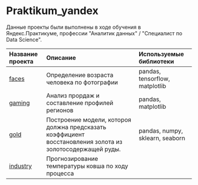 # Praktikum_yandex
Данные проекты были выполнены в ходе обучения в Яндекс.Практикуме, профессии "Аналитик данных" / "Специалист по Data Science".

| Название проекта | Описание | Используемые библиотеки | 
| :---------------------- | :---------------------- | :---------------------- |
| [faces](faces) | Определение возраста человека по фотографии| pandas, tensorflow, matplotlib |
|[gaming](gaming)| Анализ прордаж и составление профилей регионов | pandas, matplotlib|
|[gold](gold)| Построение модели, котороя должна предсказать коэффициент восстановления золота из золотосодержащей руды.| pandas, numpy, sklearn, seaborn|
|[industry](industry)| Прогнозирование температуры ковша по ходу процесса||
